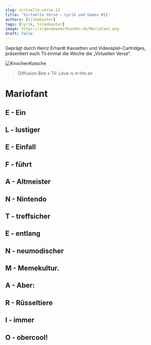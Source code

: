 ```yaml
---
slug: virtuelle-verse-13
title: 'Virtuelle Verse – Lyrik und Games #13'
authors: [tilmobaxter]
tags: [lyrik, tilmobaxter]
image: https://irgendwasmitkunden.de/MarioFant.png
draft: false
---
```


Geprägt durch Heinz Erhardt Kassetten und Videospiel-Cartridges, präsentiert euch Til einmal die Woche die „Virtuellen Verse“.
<!--truncate-->

![KnochenKutsche](https://irgendwasmitkunden.de/MarioFant.png)
> Diffusion Bee x Til: Love is in the air

# Mariofant

## E - Ein
## L - lustiger
## E - Einfall
## F - führt
## A - Altmeister
## N - Nintendo
## T - treffsicher
## E - entlang 
## N - neumodischer 
## M - Memekultur.
## A - Aber:
## R - Rüsseltiere
## I - immer
## O - obercool!